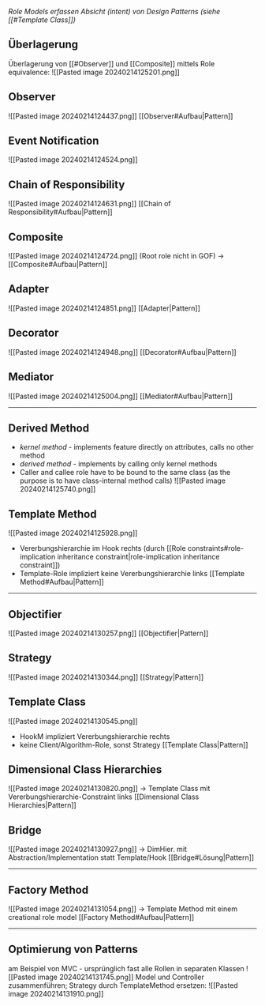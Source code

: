 *Role Models erfassen Absicht (intent) von Design Patterns (siehe [[#Template Class]])*

## Überlagerung
Überlagerung von [[#Observer]] und [[Composite]] mittels Role equivalence:
![[Pasted image 20240214125201.png]]


## Observer
![[Pasted image 20240214124437.png]]
[[Observer#Aufbau|Pattern]]

## Event Notification
![[Pasted image 20240214124524.png]]

## Chain of Responsibility
![[Pasted image 20240214124631.png]]
[[Chain of Responsibility#Aufbau|Pattern]]

## Composite
![[Pasted image 20240214124724.png]]
(Root role nicht in GOF) -> [[Composite#Aufbau|Pattern]]

## Adapter
![[Pasted image 20240214124851.png]]
[[Adapter|Pattern]]

## Decorator
![[Pasted image 20240214124948.png]]
 [[Decorator#Aufbau|Pattern]]

## Mediator
![[Pasted image 20240214125004.png]]
[[Mediator#Aufbau|Pattern]]

---
## Derived Method
- *kernel method* - implements feature directly on attributes, calls no other method
- *derived method* - implements by calling only kernel methods
- Caller and callee role have to be bound to the same class (as the purpose is to have class-internal method calls)
![[Pasted image 20240214125740.png]]

## Template Method
![[Pasted image 20240214125928.png]]
- Vererbungshierarchie im Hook rechts (durch [[Role constraints#role-implication inheritance constraint|role-implication inheritance constraint]])
- Template-Role impliziert keine Vererbungshierarchie links
[[Template Method#Aufbau|Pattern]]

---
## Objectifier
![[Pasted image 20240214130257.png]]
[[Objectifier|Pattern]]
## Strategy
![[Pasted image 20240214130344.png]]
[[Strategy|Pattern]]

## Template Class
![[Pasted image 20240214130545.png]]
- HookM impliziert Vererbungshierarchie rechts
- keine Client/Algorithm-Role, sonst Strategy
[[Template Class|Pattern]]

## Dimensional Class Hierarchies
![[Pasted image 20240214130820.png]]
-> Template Class mit Vererbungshierarchie-Constraint links
[[Dimensional Class Hierarchies|Pattern]]
## Bridge
![[Pasted image 20240214130927.png]]
-> DimHier. mit Abstraction/Implementation statt Template/Hook
[[Bridge#Lösung|Pattern]]

---
## Factory Method
![[Pasted image 20240214131054.png]]
-> Template Method mit einem creational role model
[[Factory Method#Aufbau|Pattern]]

---
## Optimierung von Patterns
am Beispiel von MVC - ursprünglich fast alle Rollen in separaten Klassen
![[Pasted image 20240214131745.png]]
Model und Controller zusammenführen; Strategy durch TemplateMethod ersetzen:
![[Pasted image 20240214131910.png]]

